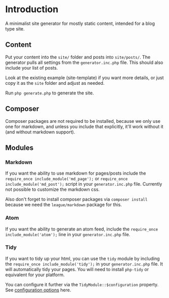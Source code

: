 # Introduction

A minimalist site generator for mostly static content, intended for a blog type site.

## Content

Put your content into the `site/` folder and posts into `site/posts/`. The generator pulls all settings from the `generator.inc.php` file. This should also include your list of posts.

Look at the existing example (site-template) if you want more details, or just copy it as the `site` folder and adjust as needed.

Run `php generate.php` to generate the site.

## Composer

Composer packages are not required to be installed, because we only use one for markdown, and unless you include that explicitly, it'll work without it (and without markdown support).

## Modules

### Markdown

If you want the ability to use markdown for pages/posts include the `require_once include_module('md_page');` or `require_once include_module('md_post');` script in your `generator.inc.php` file. Currently not possible to customize the markdown css.

Also don't forget to install composer packages via `composer install` because we need the `league/markdown` package for this.

### Atom

If you want the ability to generate an atom feed, include the `require_once include_module('atom');` line in your `generator.inc.php` file.

### Tidy

If you want to tidy up your html, you can use the `tidy` module by including the `require_once include_module('tidy');` in your `generator.inc.php` file. It will automatically tidy your pages. You will need to install `php-tidy` or equivalent for your platform.

You can configure it further via the `TidyModule::$configuration` property. See [configuration options](http://tidy.sourceforge.net/docs/quickref.html) here.
